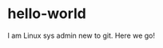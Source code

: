 # hello-world
<My project to learn how this works to make life easier.>
I am Linux sys admin new to git. <I'm hoping to develop some new skills to help automate traditional admin tasks to deploy across multiple servers so I can spend more time doing other things, and to ensure consistency across hosts.>
Here we go!
